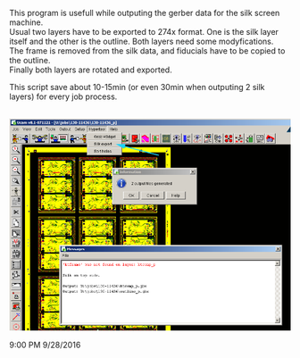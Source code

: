 
This program is usefull while outputing the gerber data for the silk screen machine. <br />
Usual two layers have to be exported to 274x format. One is the silk layer itself and the other
is the outline. Both layers need some modyfications. <br />
The frame is removed from the silk data, and fiducials have to be copied to the outline. <br />
Finally both layers are rotated and exported. <br />

This script save about 10-15min (or even 30min when outputing 2 silk layers) for every job process. <br /><br />


![Using silk output](https://github.com/pszyjaciel/ucam/blob/master/myUcam/UcamSilk/silk_output.png)


9:00 PM 9/28/2016